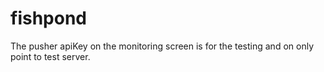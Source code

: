 # fishpond

The pusher apiKey on the monitoring screen is for the testing and on only point to test server.